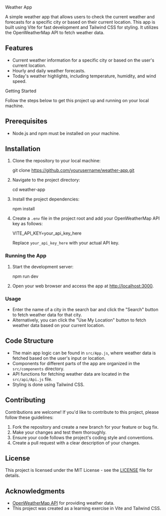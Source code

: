 Weather App

A simple weather app that allows users to check the current weather and forecasts for a specific city or based on their current location. This app is built using Vite for fast development and Tailwind CSS for styling. It utilizes the OpenWeatherMap API to fetch weather data.

## Features

- Current weather information for a specific city or based on the user's current location.
- Hourly and daily weather forecasts.
- Today's weather highlights, including temperature, humidity, and wind speed.

 Getting Started

Follow the steps below to get this project up and running on your local machine.

## Prerequisites

- Node.js and npm must be installed on your machine.

## Installation

1. Clone the repository to your local machine:

  
   git clone https://github.com/yourusername/weather-app.git
  

2. Navigate to the project directory:

   cd weather-app
   

3. Install the project dependencies:

 
   npm install
  

4. Create a `.env` file in the project root and add your OpenWeatherMap API key as follows:


   VITE_API_KEY=your_api_key_here


   Replace `your_api_key_here` with your actual API key.

### Running the App

1. Start the development server:


   npm run dev


2. Open your web browser and access the app at [http://localhost:3000](http://localhost:3000).

### Usage

- Enter the name of a city in the search bar and click the "Search" button to fetch weather data for that city.
- Alternatively, you can click the "Use My Location" button to fetch weather data based on your current location.

## Code Structure

- The main app logic can be found in `src/App.js`, where weather data is fetched based on the user's input or location.
- Components for different parts of the app are organized in the `src/components` directory.
- API functions for fetching weather data are located in the `src/api/Api.js` file.
- Styling is done using Tailwind CSS.

## Contributing

Contributions are welcome! If you'd like to contribute to this project, please follow these guidelines:

1. Fork the repository and create a new branch for your feature or bug fix.
2. Make your changes and test them thoroughly.
3. Ensure your code follows the project's coding style and conventions.
4. Create a pull request with a clear description of your changes.

## License

This project is licensed under the MIT License - see the [LICENSE](LICENSE) file for details.

## Acknowledgments

- [OpenWeatherMap API](https://openweathermap.org/) for providing weather data.
- This project was created as a learning exercise in Vite and Tailwind CSS.
